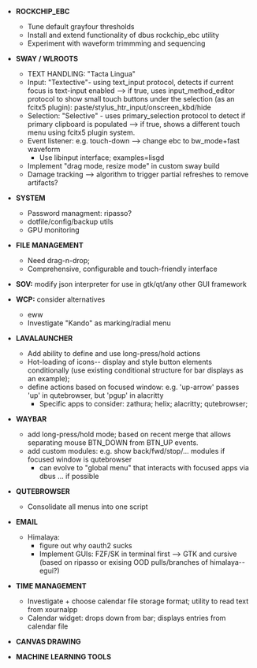 * **ROCKCHIP_EBC**
  * Tune default grayfour thresholds
  * Install and extend functionality of dbus rockchip_ebc utility
  * Experiment with waveform trimmming and sequencing

* **SWAY / WLROOTS** 
    * TEXT HANDLING: "Tacta Lingua"
    * Input: "Textective"- using text_input protocol, detects if current focus is text-input enabled --> if true, uses input_method_editor protocol to show small touch buttons under the selection (as an fcitx5 plugin): paste/stylus_htr_input/onscreen_kbd/hide
    * Selection: "Selective" - uses primary_selection protocol to detect if primary clipboard is populated --> if true, shows a different touch menu using fcitx5 plugin system.
  * Event listener: e.g. touch-down --> change ebc to bw_mode+fast waveform
    * Use libinput interface; examples=lisgd
  * Implement "drag mode, resize mode" in custom sway build
  * Damage tracking --> algorithm to trigger partial refreshes to remove artifacts?
  
* **SYSTEM**
  * Password managment: ripasso?
  * dotfile/config/backup utils
  * GPU monitoring

* **FILE MANAGEMENT**
  * Need drag-n-drop;
  * Comprehensive, configurable and touch-friendly interface

* **SOV:** modify json interpreter for use in gtk/qt/any other GUI framework
* **WCP:** consider alternatives
  * eww
  * Investigate "Kando" as marking/radial menu

* **LAVALAUNCHER**
  * Add ability to define and use long-press/hold actions
  * Hot-loading of icons-- display and style button elements conditionally (use existing conditional structure for bar displays as an example);
  * define actions based on focused window: e.g. 'up-arrow' passes 'up' in qutebrowser, but 'pgup' in alacritty
    * Specific apps to consider: zathura; helix; alacritty; qutebrowser; 

* **WAYBAR**
  * add long-press/hold mode; based on recent merge that allows separating mouse BTN_DOWN from BTN_UP events.
  * add custom modules: e.g. show back/fwd/stop/... modules if focused window is qutebrowser
    * can evolve to "global menu" that interacts with focused apps via dbus ... if possible

* **QUTEBROWSER**
  * Consolidate all menus into one script
  
* **EMAIL**
  * Himalaya:
    * figure out why oauth2 sucks
    * Implement GUIs: FZF/SK in terminal first --> GTK and cursive (based on ripasso or exising OOD pulls/branches of himalaya--egui?)

* **TIME MANAGEMENT**
  * Investigate + choose calendar file storage format; utility to read text from xournalpp
  * Calendar widget: drops down from bar; displays entries from calendar file

* **CANVAS DRAWING**
  
* **MACHINE LEARNING TOOLS**
